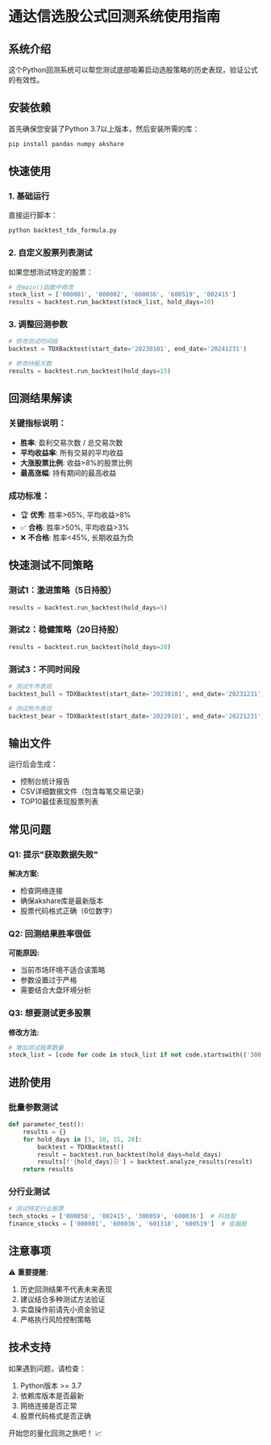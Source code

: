# 通达信选股公式回测系统使用指南

## 系统介绍
这个Python回测系统可以帮您测试底部吸筹启动选股策略的历史表现，验证公式的有效性。

## 安装依赖

首先确保您安装了Python 3.7以上版本，然后安装所需的库：

```bash
pip install pandas numpy akshare
```

## 快速使用

### 1. 基础运行
直接运行脚本：
```bash
python backtest_tdx_formula.py
```

### 2. 自定义股票列表测试
如果您想测试特定的股票：

```python
# 在main()函数中修改
stock_list = ['000001', '000002', '600036', '600519', '002415']
results = backtest.run_backtest(stock_list, hold_days=10)
```

### 3. 调整回测参数

```python
# 修改测试时间段
backtest = TDXBacktest(start_date='20230101', end_date='20241231')

# 修改持股天数
results = backtest.run_backtest(hold_days=15)
```

## 回测结果解读

### 关键指标说明：

- **胜率**: 盈利交易次数 / 总交易次数
- **平均收益率**: 所有交易的平均收益
- **大涨股票比例**: 收益>8%的股票比例
- **最高涨幅**: 持有期间的最高收益

### 成功标准：
- 🏆 **优秀**: 胜率>65%, 平均收益>8%
- ✅ **合格**: 胜率>50%, 平均收益>3%
- ❌ **不合格**: 胜率<45%, 长期收益为负

## 快速测试不同策略

### 测试1：激进策略（5日持股）
```python
results = backtest.run_backtest(hold_days=5)
```

### 测试2：稳健策略（20日持股）
```python
results = backtest.run_backtest(hold_days=20)
```

### 测试3：不同时间段
```python
# 测试牛市表现
backtest_bull = TDXBacktest(start_date='20230101', end_date='20231231')

# 测试熊市表现
backtest_bear = TDXBacktest(start_date='20220101', end_date='20221231')
```

## 输出文件

运行后会生成：
- 控制台统计报告
- CSV详细数据文件（包含每笔交易记录）
- TOP10最佳表现股票列表

## 常见问题

### Q1: 提示"获取数据失败"
**解决方案:**
- 检查网络连接
- 确保akshare库是最新版本
- 股票代码格式正确（6位数字）

### Q2: 回测结果胜率很低
**可能原因:**
- 当前市场环境不适合该策略
- 参数设置过于严格
- 需要结合大盘环境分析

### Q3: 想要测试更多股票
**修改方法:**
```python
# 增加测试股票数量
stock_list = [code for code in stock_list if not code.startswith(('300', '688', '8', '4'))][:100]  # 改为100只
```

## 进阶使用

### 批量参数测试
```python
def parameter_test():
    results = {}
    for hold_days in [5, 10, 15, 20]:
        backtest = TDXBacktest()
        result = backtest.run_backtest(hold_days=hold_days)
        results[f'{hold_days}日'] = backtest.analyze_results(result)
    return results
```

### 分行业测试
```python
# 测试特定行业股票
tech_stocks = ['000858', '002415', '300059', '600036']  # 科技股
finance_stocks = ['000001', '600036', '601318', '600519']  # 金融股
```

## 注意事项

⚠️ **重要提醒:**
1. 历史回测结果不代表未来表现
2. 建议结合多种测试方法验证
3. 实盘操作前请先小资金验证
4. 严格执行风险控制策略

## 技术支持

如果遇到问题，请检查：
1. Python版本 >= 3.7
2. 依赖库版本是否最新
3. 网络连接是否正常
4. 股票代码格式是否正确

开始您的量化回测之旅吧！ 📈 
